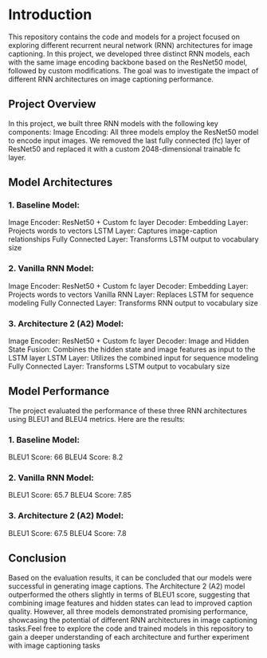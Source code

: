 # Introduction
This repository contains the code and models for a project focused on exploring different recurrent neural network (RNN) architectures for image captioning. In this project, we developed three distinct RNN models, each with the same image encoding backbone based on the ResNet50 model, followed by custom modifications. The goal was to investigate the impact of different RNN architectures on image captioning performance.

## Project Overview
In this project, we built three RNN models with the following key components:
Image Encoding: All three models employ the ResNet50 model to encode input images. We removed the last fully connected (fc) layer of ResNet50 and replaced it with a custom 2048-dimensional trainable fc layer.
## Model Architectures

### 1. Baseline Model:
Image Encoder: ResNet50 + Custom fc layer
Decoder:
Embedding Layer: Projects words to vectors
LSTM Layer: Captures image-caption relationships
Fully Connected Layer: Transforms LSTM output to vocabulary size

### 2. Vanilla RNN Model:
Image Encoder: ResNet50 + Custom fc layer
Decoder:
Embedding Layer: Projects words to vectors
Vanilla RNN Layer: Replaces LSTM for sequence modeling
Fully Connected Layer: Transforms RNN output to vocabulary size

### 3. Architecture 2 (A2) Model:
Image Encoder: ResNet50 + Custom fc layer
Decoder:
Image and Hidden State Fusion: Combines the hidden state and image features as input to the LSTM layer
LSTM Layer: Utilizes the combined input for sequence modeling
Fully Connected Layer: Transforms LSTM output to vocabulary size

## Model Performance
The project evaluated the performance of these three RNN architectures using BLEU1 and BLEU4 metrics. Here are the results:

### 1. Baseline Model:
BLEU1 Score: 66
BLEU4 Score: 8.2

### 2. Vanilla RNN Model:
BLEU1 Score: 65.7
BLEU4 Score: 7.85

### 3. Architecture 2 (A2) Model:
BLEU1 Score: 67.5
BLEU4 Score: 7.8

## Conclusion
Based on the evaluation results, it can be concluded that our models were successful in generating image captions. The Architecture 2 (A2) model outperformed the others slightly in terms of BLEU1 score, suggesting that combining image features and hidden states can lead to improved caption quality. However, all three models demonstrated promising performance, showcasing the potential of different RNN architectures in image captioning tasks.Feel free to explore the code and trained models in this repository to gain a deeper understanding of each architecture and further experiment with image captioning tasks
